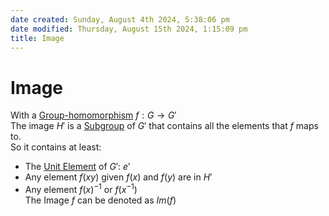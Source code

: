 ```yaml
---  
date created: Sunday, August 4th 2024, 5:38:06 pm  
date modified: Thursday, August 15th 2024, 1:15:09 pm  
title: Image  
---  
```

# Image  
With a [Group-homomorphism](./Group-homomorphism.md) $f: G \rightarrow G'$  
The image $H'$ is a [Subgroup](../Subgroup.md) of $G'$ that contains all the elements that $f$ maps to.  
So it contains at least:  
- The [Unit Element](../../Unit_Element.md) of $G'$: $e'$  
- Any element $f(xy)$ given $f(x)$ and $f(y)$ are in $H'$  
- Any element $f(x)^{-1}$ or $f(x^{-1})$  
The Image $f$ can be denoted as $Im(f)$